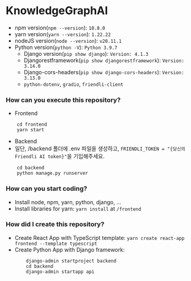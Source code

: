 # KnowledgeGraphAI
- npm version(`npm --version`): `10.8.0`
- yarn version(`yarn --version`): `1.22.22`
- nodeJS version(`node --version`): `v20.11.1`
- Python version(`python -V`): `Python 3.9.7`
  - Django version(`pip show django`): `Version: 4.1.3`
  - Djangorestframework(`pip show djangorestframework`): `Version: 3.14.0`
  - Django-cors-headers(`pip show django-cors-headers`): `Version: 3.13.0`
  - `python-dotenv`, `gradio`, `friendli-client`

### How can you execute this repository?
- Frontend
```
    cd frontend
    yarn start
```
- Backend
- 일단, /backend 폴더에 .env 파일을 생성하고, `FRIENDLI_TOKEN = "{당신의 Friendli AI token}"`을 기입해주세요.
```
    cd backend
    python manage.py runserver
```
### How can you start coding?
- Install node, npm, yarn, python, django, ...
- Install libraries for yarn: `yarn install` at `/frontend`

### How did I create this repository?
- Create React App with TypeScript template: `yarn create react-app frontend --template typescript`
- Create Python App with Django framework:
    ```
        django-admin startproject backend
        cd backend
        django-admin startapp api
    ```